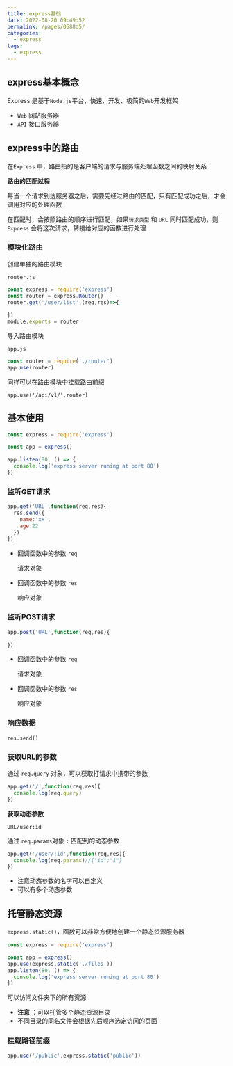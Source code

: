 ```yaml
---
title: express基础
date: 2022-08-20 09:49:52
permalink: /pages/0588d5/
categories:
  - express
tags:
  - express
---
```

## express基本概念

Express 是基于`Node.js`平台，快速、开发、极简的`Web`开发框架

- `Web` 网站服务器
- `API` 接口服务器

## express中的路由

在`Express` 中，路由指的是客户端的请求与服务端处理函数之间的映射关系

**路由的匹配过程**

每当一个请求到达服务器之后，需要先经过路由的匹配，只有匹配成功之后，才会调用对应的处理函数

在匹配时，会按照路由的顺序进行匹配，如果`请求类型` 和 `URL` 同时匹配成功，则`Express` 会将这次请求，转接给对应的函数进行处理

### 模块化路由

创建单独的路由模块

`router.js`

```js
const express = require('express')
const router = express.Router()
router.get('/user/list',(req,res)=>{
  
})
module.exports = router
```

导入路由模块

`app.js`

```js
const router = require('./router')
app.use(router)
```

同样可以在路由模块中挂载路由前缀

`app.use('/api/v1/',router)`







## 基本使用

```js
const express = require('express')

const app = express()

app.listen(80, () => {
  console.log('express server runing at port 80')
})

```



### 监听GET请求

```js
app.get('URL',function(req,res){
  res.send({
    name:'xx',
    age:22
  })
})
```

- 回调函数中的参数 `req`

  请求对象

- 回调函数中的参数 `res`

  响应对象





### 监听POST请求

```js
app.post('URL',function(req,res){
  
})
```

- 回调函数中的参数 `req`

  请求对象

- 回调函数中的参数 `res`

  响应对象



### 响应数据

`res.send()`





### 获取URL的参数

通过 `req.query` 对象，可以获取打请求中携带的参数

```js
app.get('/',function(req,res){
  console.log(req.query)
})
```

**获取动态参数**

`URL/user:id` 

通过 `req.params`对象   `:` 匹配到的动态参数

```js
app.get('/user/:id',function(req,res){
  console.log(req.params)//{"id":"1"}
})
```

- 注意动态参数的名字可以自定义
- 可以有多个动态参数

## 托管静态资源

`express.static()`，函数可以非常方便地创建一个静态资源服务器

```js
const express = require('express')

const app = express()
app.use(express.static('./files'))
app.listen(80, () => {
  console.log('express server runing at port 80')
})
```

可以访问文件夹下的所有资源

- **注意**  ：可以托管多个静态资源目录
- 不同目录的同名文件会根据先后顺序选定访问的页面

### 挂载路径前缀

```js
app.use('/public',express.static('public'))
```



















































